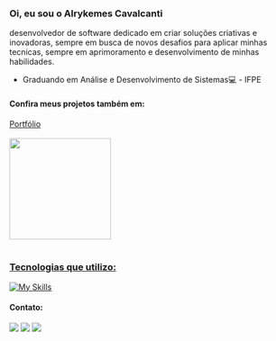 ### Oi, eu sou o Alrykemes Cavalcanti

<p>desenvolvedor de software dedicado em criar soluções criativas e inovadoras, sempre em busca de novos desafios para aplicar minhas tecnicas, sempre em aprimoramento e desenvolvimento de minhas habilidades.</p>
<ul>
<li>Graduando em Análise e Desenvolvimento de Sistemas💻 - IFPE</li>
</ul>
<h4>Confira meus projetos também em:</h1>
<a href="https://portfolioalrykemes.vercel.app/">Portfólio</a>
<br>
<br>
<div>
<a href="https://github.com/Alrykemes">
<img height="180em" src="https://github-readme-stats.vercel.app/api?username=alrykemes&count_private=true&show_icons=true&theme=dark">
</div>

<div style="display: inline_block"><br>
  
### Tecnologias que utilizo:  
  
[![My Skills](https://skillicons.dev/icons?i=vscode,idea,git,vite,vercel,html,css,js,ts,react,styledcomponents,c,java,maven,gradle,spring,hibernate,postman,mongodb,mysql)](https://skillicons.dev)
  
</div>

#### Contato:

<div> 
  <a href="https://www.instagram.com/alrykemes/" target="_blank"><img src="https://img.shields.io/badge/-Instagram-%23E4405F?style=for-the-badge&logo=instagram&logoColor=white" target="_blank"></a>
  <a href = "mailto:alrykemesgc@gmail.com"><img src="https://img.shields.io/badge/-Gmail-%23333?style=for-the-badge&logo=gmail&logoColor=white" target="_blank"></a>
  <a href="https://www.linkedin.com/in/alrykemes-cavalcanti-ab937a267" target="_blank"><img src="https://img.shields.io/badge/-LinkedIn-%230077B5?style=for-the-badge&logo=linkedin&logoColor=white" target="_blank"></a> 
</div>
